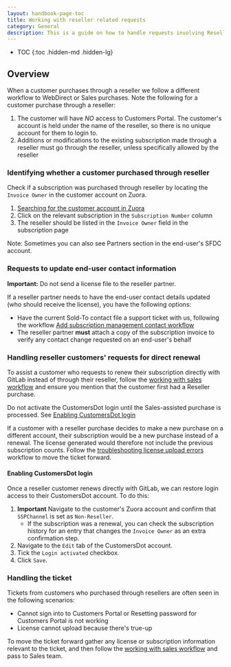```yaml
---
layout: handbook-page-toc
title: Working with reseller related requests
category: General
description: This is a guide on how to handle requests involving Reseller.
---
```


- TOC
{:toc .hidden-md .hidden-lg}

## Overview

When a customer purchases through a reseller we follow a different workflow to WebDirect or Sales purchases. Note the following for a customer purchase through a reseller:

1. The customer will have _NO_ access to Customers Portal. The customer's account is held under the name of the reseller, so there is no unique account for them to login to.
1. Additions or modifications to the existing subscription made through a reseller must go through the reseller, unless specifically allowed by the reseller

### Identifying whether a customer purchased through reseller

Check if a subscription was purchased through reseller by locating the `Invoice Owner` in the customer account on Zuora.

1. [Searching for the customer account in Zuora](https://drive.google.com/file/d/1c7ChL7iCp9nYByBttX_RvWTrOxkVcDAn/view?t=2m09s)
1. Click on the relevant subscription in the `Subscription Number` column
1. The reseller should be listed in the `Invoice Owner` field in the subscription page

Note:  Sometimes you can also see Partners section in the end-user's SFDC account.

### Requests to update end-user contact information

**Important:** Do not send a license file to the reseller partner.

If a reseller partner needs to have the end-user contact details updated (who should receive the license), you have the following options:

- Have the current Sold-To contact file a support ticket with us, following the workflow [Add subscription management contact workflow](/handbook/support/license-and-renewals/workflows/customersdot/associating_purchases.html#add-subscription-management-contact-workflow)
- The reseller partner **must** attach a copy of the subscription invoice to verify any contact change requested on an end-user's behalf


### Handling reseller customers' requests for direct renewal

To assist a customer who requests to renew their subscription directly with GitLab instead of through their reseller, follow the [working with sales workflow](/handbook/support/license-and-renewals/workflows/working_with_sales.html) and ensure you mention that the customer first had a Reseller purchase. 

Do not activate the CustomersDot login until the Sales-assisted purchase is processed. See [Enabling CustomersDot login](#enabling-customersdot-login)

If a customer with a reseller purchase decides to make a new purchase on a different account, their subscription would be a new purchase instead of a renewal. The license generated would therefore not include the previous subscription counts. Follow the [troubleshooting license upload errors](/handbook/support/license-and-renewals/workflows/self-managed/troubleshoot_license_upload_issues.html) workflow to move the ticket forward.

#### Enabling CustomersDot login

Once a reseller customer renews directly with GitLab, we can restore login access to their CustomersDot account. To do this:

1. **Important** Navigate to the customer's Zuora account and confirm that `SSPChannel` is set as `Non-Reseller`.
    - If the subscription was a renewal, you can check the subscription history for an entry that changes the `Invoice Owner` as an extra confirmation step.
1. Navigate to the `Edit` tab of the CustomersDot account.
1. Tick the `Login activated` checkbox.
1. Click `Save`.

### Handling the ticket

 Tickets from customers who purchased through resellers are often seen in the following scenarios:

- Cannot sign into to Customers Portal or Resetting password for Customers Portal is not working
- License cannot upload because there's true-up

To move the ticket forward gather any license or subscription information relevant to the ticket, and then follow the [working with sales workflow](/handbook/support/license-and-renewals/workflows/working_with_sales.html) and pass to Sales team.
